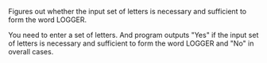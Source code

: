 Figures out whether the input set of letters is necessary and sufficient to form the word LOGGER.

You need to enter a set of letters. And program outputs "Yes" if the input set of letters is necessary and sufficient to form the word LOGGER and "No" in overall cases.
